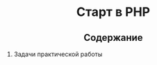 <h1 align = center>Старт в PHP</h1>

<h2 align = center>Содержание</h2>

1. Задачи практической работы